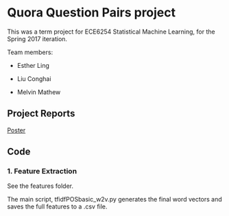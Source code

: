 # Quora Question Pairs project

This was a term project for ECE6254 Statistical Machine Learning, for the Spring 2017 iteration.

Team members:

- Esther Ling

- Liu Conghai

- Melvin Mathew

## Project Reports
[Poster](https://github.com/lefthandwriter/QuoraQuestionPairs/blob/master/Poster.pdf)

## Code
### 1. Feature Extraction
See the features folder.

The main script, tfidfPOSbasic_w2v.py generates the final word vectors and saves the full features to a .csv file.